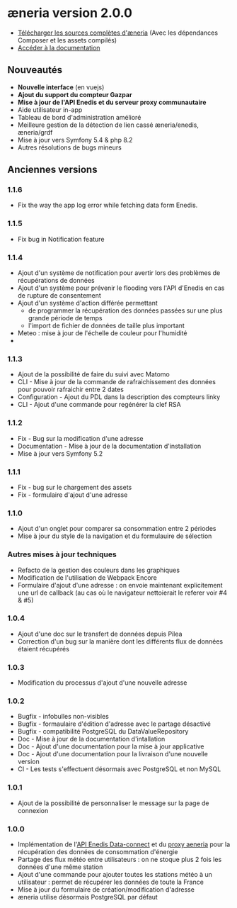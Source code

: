 # æneria version 2.0.0

* [Télécharger les sources complètes d'æneria](http://statics.aeneria.com/) (Avec les dépendances Composer et les assets compilés)
* [Accéder à la documentation](https://docs.aeneria.com/fr/latest/)

## Nouveautés

* **Nouvelle interface** (en vuejs)
* **Ajout du support du compteur Gazpar**
* **Mise à jour de l'API Enedis et du serveur proxy communautaire**
* Aide utilisateur in-app
* Tableau de bord d'administration amélioré
* Meilleure gestion de la détection de lien cassé æneria/enedis, æneria/grdf
* Mise à jour vers Symfony 5.4 & php 8.2
* Autres résolutions de bugs mineurs

## Anciennes versions
### 1.1.6

* Fix the way the app log error while fetching data form Enedis.

### 1.1.5

* Fix bug in Notification feature

### 1.1.4

* Ajout d'un système de notification pour avertir lors des problèmes de récupérations de données
* Ajout d'un système pour prévenir le flooding vers l'API d'Enedis en cas de rupture de consentement
* Ajout d'un système d'action différée permettant
  * de programmer la récupération des données passées sur une plus grande période de temps
  * l'import de fichier de données de taille plus important
* Meteo : mise à jour de l'échelle de couleur pour l'humidité
*
### 1.1.3

* Ajout de la possibilité de faire du suivi avec Matomo
* CLI - Mise à jour de la commande de rafraichissement des données pour pouvoir rafraichir entre 2 dates
* Configuration - Ajout du PDL dans la description des compteurs linky
* CLI - Ajout d'une commande pour regénérer la clef RSA

### 1.1.2

* Fix - Bug sur la modification d'une adresse
* Documentation - Mise à jour de la documentation d'installation
* Mise à jour vers Symfony 5.2

### 1.1.1

* Fix - bug sur le chargement des assets
* Fix - formulaire d'ajout d'une adresse

### 1.1.0

* Ajout d'un onglet pour comparer sa consommation entre 2 périodes
* Mise à jour du style de la navigation et du formulauire de sélection

### Autres mises à jour techniques

* Refacto de la gestion des couleurs dans les graphiques
* Modification de l'utilisation de Webpack Encore
* Formulaire d'ajout d'une adresse : on envoie maintenant explicitement une url de callback
  (au cas où le navigateur nettoierait le referer voir #4 & #5)

### 1.0.4

* Ajout d'une doc sur le transfert de données depuis Pilea
* Correction d'un bug sur la manière dont les différents flux de données étaient récupérés

### 1.0.3

* Modification du processus d'ajout d'une nouvelle adresse

### 1.0.2

* Bugfix - infobulles non-visibles
* Bugfix - formaulaire d'édition d'adresse avec le partage désactivé
* Bugfix - compatibilité PostgreSQL du DataValueRepository
* Doc - Mise à jour de la documentation d'intallation
* Doc - Ajout d'une documentation pour la mise à jour applicative
* Doc - Ajout d'une documentation pour la livraison d'une nouvelle version
* CI - Les tests s'effectuent désormais avec PostgreSQL et non MySQL

### 1.0.1

* Ajout de la possibilité de personnaliser le message sur la page de connexion

### 1.0.0

* Implémentation de l'[API Enedis Data-connect](https://datahub-enedis.fr/data-connect/) et du [proxy aeneria](https://gitlab.com/aeneria/aeneria-proxy) pour la récupération des données de consommation d'énergie
* Partage des flux météo entre utilisateurs : on ne stoque plus 2 fois les données d'une même station
* Ajout d'une commande pour ajouter toutes les stations météo à un utilisateur : permet
  de récupérer les données de toute la France
* Mise à jour du formulaire de création/modification d'adresse
* æneria utilise désormais PostgreSQL par défaut
